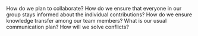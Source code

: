 How do we plan to collaborate?
How do we ensure that everyone in our group stays informed about the individual contributions?
How do we ensure knowledge transfer among our team members?
What is our usual communication plan?
How will we solve conflicts? 